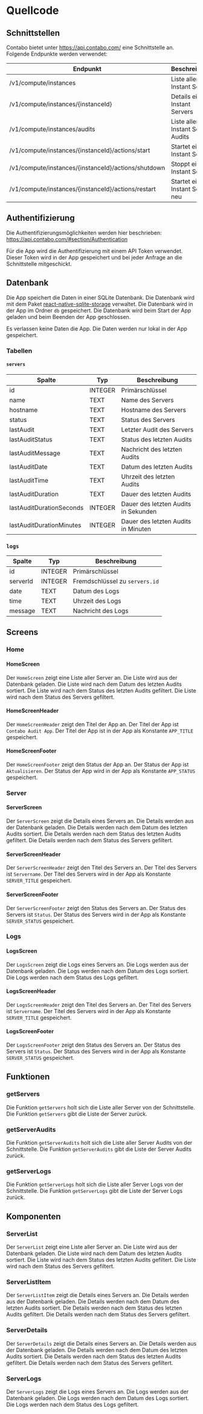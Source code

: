 # Quellcode

## Schnittstellen

Contabo bietet unter https://api.contabo.com/ eine Schnittstelle an. Folgende Endpunkte werden verwendet:

| Endpunkt | Beschreibung |
| --- | --- |
| /v1/compute/instances | Liste aller Instant Server |
| /v1/compute/instances/{instanceId} | Details eines Instant Servers |
| /v1/compute/instances/audits | Liste aller Instant Server Audits |
| /v1/compute/instances/{instanceId}/actions/start | Startet einen Instant Server |
| /v1/compute/instances/{instanceId}/actions/shutdown | Stoppt einen Instant Server |
| /v1/compute/instances/{instanceId}/actions/restart | Startet einen Instant Server neu |

## Authentifizierung

Die Authentifizierungsmöglichkeiten werden hier beschrieben: https://api.contabo.com/#section/Authentication

Für die App wird die Authentifizierung mit einem API Token verwendet. Dieser Token wird in der App gespeichert und bei jeder Anfrage an die Schnittstelle mitgeschickt.

## Datenbank

Die App speichert die Daten in einer SQLite Datenbank. Die Datenbank wird mit dem Paket [react-native-sqlite-storage]() verwaltet. Die Datenbank wird in der App im Ordner `db` gespeichert. Die Datenbank wird beim Start der App geladen und beim Beenden der App geschlossen.

Es verlassen keine Daten die App. Die Daten werden nur lokal in der App gespeichert.

### Tabellen

#### `servers`

| Spalte | Typ | Beschreibung |
| --- | --- | --- |
| id | INTEGER | Primärschlüssel |
| name | TEXT | Name des Servers |
| hostname | TEXT | Hostname des Servers |
| status | TEXT | Status des Servers |
| lastAudit | TEXT | Letzter Audit des Servers |
| lastAuditStatus | TEXT | Status des letzten Audits |
| lastAuditMessage | TEXT | Nachricht des letzten Audits |
| lastAuditDate | TEXT | Datum des letzten Audits |
| lastAuditTime | TEXT | Uhrzeit des letzten Audits |
| lastAuditDuration | TEXT | Dauer des letzten Audits |
| lastAuditDurationSeconds | INTEGER | Dauer des letzten Audits in Sekunden |
| lastAuditDurationMinutes | INTEGER | Dauer des letzten Audits in Minuten |

### `logs`

| Spalte | Typ | Beschreibung |
| --- | --- | --- |
| id | INTEGER | Primärschlüssel |
| serverId | INTEGER | Fremdschlüssel zu `servers.id` |
| date | TEXT | Datum des Logs |
| time | TEXT | Uhrzeit des Logs |
| message | TEXT | Nachricht des Logs |

## Screens

### Home

#### HomeScreen

Der `HomeScreen` zeigt eine Liste aller Server an. Die Liste wird aus der Datenbank geladen. Die Liste wird nach dem Datum des letzten Audits sortiert. Die Liste wird nach dem Status des letzten Audits gefiltert. Die Liste wird nach dem Status des Servers gefiltert.

#### HomeScreenHeader

Der `HomeScreenHeader` zeigt den Titel der App an. Der Titel der App ist `Contabo Audit App`. Der Titel der App ist in der App als Konstante `APP_TITLE` gespeichert.

#### HomeScreenFooter

Der `HomeScreenFooter` zeigt den Status der App an. Der Status der App ist `Aktualisieren`. Der Status der App wird in der App als Konstante `APP_STATUS` gespeichert.

### Server

#### ServerScreen

Der `ServerScreen` zeigt die Details eines Servers an. Die Details werden aus der Datenbank geladen. Die Details werden nach dem Datum des letzten Audits sortiert. Die Details werden nach dem Status des letzten Audits gefiltert. Die Details werden nach dem Status des Servers gefiltert.

#### ServerScreenHeader

Der `ServerScreenHeader` zeigt den Titel des Servers an. Der Titel des Servers ist `Servername`. Der Titel des Servers wird in der App als Konstante `SERVER_TITLE` gespeichert.

#### ServerScreenFooter

Der `ServerScreenFooter` zeigt den Status des Servers an. Der Status des Servers ist `Status`. Der Status des Servers wird in der App als Konstante `SERVER_STATUS` gespeichert.

### Logs

#### LogsScreen

Der `LogsScreen` zeigt die Logs eines Servers an. Die Logs werden aus der Datenbank geladen. Die Logs werden nach dem Datum des Logs sortiert. Die Logs werden nach dem Status des Logs gefiltert.

#### LogsScreenHeader

Der `LogsScreenHeader` zeigt den Titel des Servers an. Der Titel des Servers ist `Servername`. Der Titel des Servers wird in der App als Konstante `SERVER_TITLE` gespeichert.

#### LogsScreenFooter

Der `LogsScreenFooter` zeigt den Status des Servers an. Der Status des Servers ist `Status`. Der Status des Servers wird in der App als Konstante `SERVER_STATUS` gespeichert.

## Funktionen

### getServers

Die Funktion `getServers` holt sich die Liste aller Server von der Schnittstelle. Die Funktion `getServers` gibt die Liste der Server zurück.

### getServerAudits

Die Funktion `getServerAudits` holt sich die Liste aller Server Audits von der Schnittstelle. Die Funktion `getServerAudits` gibt die Liste der Server Audits zurück.

### getServerLogs

Die Funktion `getServerLogs` holt sich die Liste aller Server Logs von der Schnittstelle. Die Funktion `getServerLogs` gibt die Liste der Server Logs zurück.

## Komponenten

### ServerList

Der `ServerList` zeigt eine Liste aller Server an. Die Liste wird aus der Datenbank geladen. Die Liste wird nach dem Datum des letzten Audits sortiert. Die Liste wird nach dem Status des letzten Audits gefiltert. Die Liste wird nach dem Status des Servers gefiltert.

### ServerListItem

Der `ServerListItem` zeigt die Details eines Servers an. Die Details werden aus der Datenbank geladen. Die Details werden nach dem Datum des letzten Audits sortiert. Die Details werden nach dem Status des letzten Audits gefiltert. Die Details werden nach dem Status des Servers gefiltert.

### ServerDetails

Der `ServerDetails` zeigt die Details eines Servers an. Die Details werden aus der Datenbank geladen. Die Details werden nach dem Datum des letzten Audits sortiert. Die Details werden nach dem Status des letzten Audits gefiltert. Die Details werden nach dem Status des Servers gefiltert.

### ServerLogs

Der `ServerLogs` zeigt die Logs eines Servers an. Die Logs werden aus der Datenbank geladen. Die Logs werden nach dem Datum des Logs sortiert. Die Logs werden nach dem Status des Logs gefiltert.
